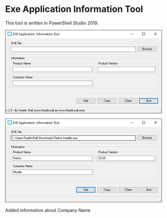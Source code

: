 # Exe Application Information Tool
This tool is written in PowerShell Studio 2019.

![alt text](https://github.com/FredrikWall/PowerShell/blob/master/EXE%20Application%20Information%20Tool/exeappinfo1.PNG?raw=true)


![alt text](https://github.com/FredrikWall/PowerShell/blob/master/EXE%20Application%20Information%20Tool/exeappinfo.PNG?raw=true)


Added information about Company Name
